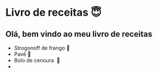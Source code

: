 # Livro de receitas :innocent:




## Olá, bem vindo ao meu livro de receitas

- Strogonoff de frango :chicken:
- Pavê :ice_cream:
-  Bolo de cenoura ​ :cake:
-  

